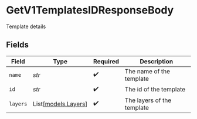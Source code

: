 # GetV1TemplatesIDResponseBody

Template details


## Fields

| Field                                      | Type                                       | Required                                   | Description                                |
| ------------------------------------------ | ------------------------------------------ | ------------------------------------------ | ------------------------------------------ |
| `name`                                     | *str*                                      | :heavy_check_mark:                         | The name of the template                   |
| `id`                                       | *str*                                      | :heavy_check_mark:                         | The id of the template                     |
| `layers`                                   | List[[models.Layers](../models/layers.md)] | :heavy_check_mark:                         | The layers of the template                 |